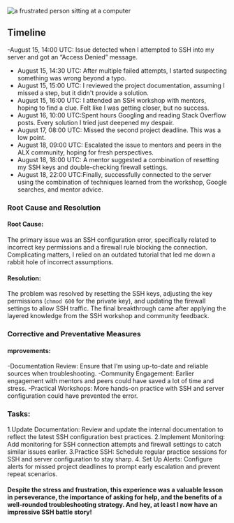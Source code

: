 ![a frustrated person sitting at a computer]()
## Timeline

-August 15, 14:00 UTC: Issue detected when I attempted to SSH into my server and got an “Access Denied” message.
- August 15, 14:30 UTC: After multiple failed attempts, I started suspecting something was wrong beyond a typo.
- August 15, 15:00 UTC: I reviewed the project documentation, assuming I missed a step, but it didn't provide a solution.
- August 15, 16:00 UTC: I attended an SSH workshop with mentors, hoping to find a clue. Felt like I was getting closer, but no success.
- August 16, 10:00 UTC:Spent hours Googling and reading Stack Overflow posts. Every solution I tried just deepened my despair.
- August 17, 08:00 UTC: Missed the second project deadline. This was a low point.
- August 18, 09:00 UTC: Escalated the issue to mentors and peers in the ALX community, hoping for fresh perspectives.
- August 18, 18:00 UTC: A mentor suggested a combination of resetting my SSH keys and double-checking firewall settings.
- August 18, 22:00 UTC:Finally, successfully connected to the server using the combination of techniques learned from the workshop, Google searches, and mentor advice.


### Root Cause and Resolution

#### Root Cause: 
The primary issue was an SSH configuration error, specifically related to incorrect key permissions and a firewall rule blocking the connection. Complicating matters, I relied on an outdated tutorial that led me down a rabbit hole of incorrect assumptions.

#### Resolution:
The problem was resolved by resetting the SSH keys, adjusting the key permissions (`chmod 600` for the private key), and updating the firewall settings to allow SSH traffic. The final breakthrough came after applying the layered knowledge from the SSH workshop and community feedback.


### Corrective and Preventative Measures

#### mprovements:

-Documentation Review: Ensure that I’m using up-to-date and reliable sources when troubleshooting.
-Community Engagement: Earlier engagement with mentors and peers could have saved a lot of time and stress.
-Practical Workshops: More hands-on practice with SSH and server configuration could have prevented the error.

### Tasks:
1.Update Documentation: Review and update the internal documentation to reflect the latest SSH configuration best practices.
2.Implement Monitoring: Add monitoring for SSH connection attempts and firewall settings to catch similar issues earlier.
3.Practice SSH: Schedule regular practice sessions for SSH and server configuration to stay sharp.
4. Set Up Alerts: Configure alerts for missed project deadlines to prompt early escalation and prevent repeat scenarios.


 #### Despite the stress and frustration, this experience was a valuable lesson in perseverance, the importance of asking for help, and the benefits of a well-rounded troubleshooting strategy. And hey, at least I now have an impressive SSH battle story!

